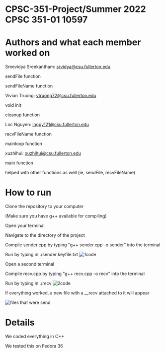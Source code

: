 # CPSC-351-Project/Summer 2022 CPSC 351-01 10597

# Authors and what each member worked on
Sreevidya Sreekantham: srvidya@csu.fullerton.edu

sendFile function

sendFileName function

Vivian Truong: vtruong72@csu.fullerton.edu

void init

cleanup function

Loc Nguyen: lnguy121@csu.fullerton.edu

recvFileName function

mainloop function

xuzhihui: xuzhihui@csu.fullerton.edu

main function

helped with other functions as well (ie, sendFile, recvFileName)

# How to run
Clone the repository to your computer

(Make sure you have g++ available for compiling)

Open your terminal

Navigate to the directory of the project

Compile sender.cpp by typing "g++ sender.cpp -o sender" into the terminal

Run by typing in ./sender keyfile.txt
![1code](https://user-images.githubusercontent.com/47013008/181816267-e60b22a8-6c8a-4cdd-8adf-9b6486f79607.png)


Open a second terminal

Compile recv.cpp by typing "g++ recv.cpp -o recv" into the terminal

Run by typing in ./recv
![2code](https://user-images.githubusercontent.com/47013008/181816380-d98da7ae-b291-4086-aa08-44d254446340.png)


If everything worked, a new file with a __recv attached to it will appear

![files that were send](https://user-images.githubusercontent.com/47013008/181816116-1e723657-75e9-4e58-a435-74c323e60751.png)




# Details
We coded everything in C++

We tested this on Fedora 36
